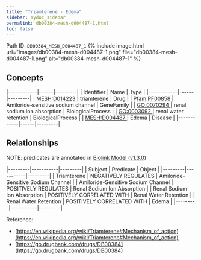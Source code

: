 ```yaml
---
title: "Triamterene - Edema"
sidebar: mydoc_sidebar
permalink: db00384-mesh-d004487-1.html
toc: false 
---
```



Path ID: `DB00384_MESH_D004487_1`
{% include image.html url="images/db00384-mesh-d004487-1.png" file="db00384-mesh-d004487-1.png" alt="db00384-mesh-d004487-1" %}

## Concepts

|------------|------|---------|
| Identifier | Name | Type    |
|------------|------|---------|
| <a href="https://identifiers.org/MESH:D014223">MESH:D014223 </a> | triamterene | Drug |
| <a href="https://identifiers.org/Pfam:PF00858">Pfam:PF00858 </a> | Amiloride-sensitive sodium channel | GeneFamily |
| <a href="https://identifiers.org/GO:0070294">GO:0070294 </a> | renal sodium ion absorption | BiologicalProcess |
| <a href="https://identifiers.org/GO:0003092">GO:0003092 </a> | renal water retention | BiologicalProcess |
| <a href="https://identifiers.org/MESH:D004487">MESH:D004487 </a> | Edema | Disease |
|------------|------|---------|

## Relationships


NOTE: predicates are annotated in <a href="https://github.com/biolink/biolink-model/releases/tag/v1.3.0">Biolink Model (v1.3.0)</a>

|---------|-----------|---------|
| Subject | Predicate | Object  |
|---------|-----------|---------|
| Triamterene | NEGATIVELY REGULATES | Amiloride-Sensitive Sodium Channel |
| Amiloride-Sensitive Sodium Channel | POSITIVELY REGULATES | Renal Sodium Ion Absorption |
| Renal Sodium Ion Absorption | POSITIVELY CORRELATED WITH | Renal Water Retention |
| Renal Water Retention | POSITIVELY CORRELATED WITH | Edema |
|---------|-----------|---------|

Reference: 
  - [https://en.wikipedia.org/wiki/Triamterene#Mechanism_of_action](https://en.wikipedia.org/wiki/Triamterene#Mechanism_of_action)
  - [https://go.drugbank.com/drugs/DB00384](https://go.drugbank.com/drugs/DB00384)
